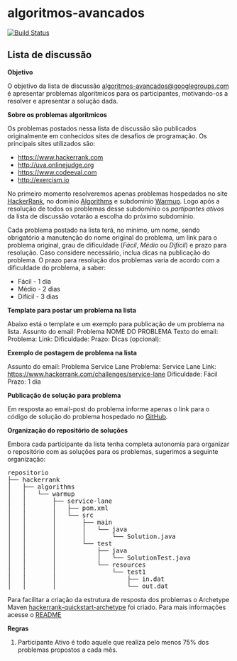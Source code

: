 algoritmos-avancados
====================

[![Build Status](https://travis-ci.org/andersonlf/algorithms.svg?branch=master)](https://travis-ci.org/andersonlf/algorithms)


Lista de discussão
------------------

**Objetivo**

O objetivo da lista de discussão algoritmos-avancados@googlegroups.com é apresentar problemas algorítmicos para os participantes, motivando-os a resolver e apresentar a solução dada.


**Sobre os problemas algorítmicos**

Os problemas postados nessa lista de discussão são publicados originalmente em conhecidos sites de desafios de programação. Os principais sites utilizados são:
*   https://www.hackerrank.com
*   http://uva.onlinejudge.org
*   https://www.codeeval.com
*   http://exercism.io

No primeiro momento resolveremos apenas problemas hospedados no site [HackerRank](https://www.hackerrank.com), no domínio [Algorithms](https://www.hackerrank.com/domains/algorithms) e subdomínio [Warmup](https://www.hackerrank.com/domains/algorithms/warmup). Logo após a resolução de todos os problemas desse subdomínio os _partipantes ativos_ da lista de discussão votarão a escolha do próximo subdomínio.

Cada problema postado na lista terá, no mínimo, um nome, sendo obrigatório a manutenção do nome original do problema, um link para o problema original, grau de dificuldade (_Fácil_, _Médio_ ou _Difícil_) e prazo para resolução. Caso considere necessário, inclua dicas na publicação do problema. O prazo para resolução dos problemas varia de acordo com a dificuldade do problema, a saber: 
*   Fácil - 1 dia
*   Médio - 2 dias
*   Difícil - 3 dias


**Template para postar um problema na lista**

Abaixo está o template e um exemplo para publicação de um problema na lista.
Assunto do email: Problema NOME DO PROBLEMA
Texto do email:
Problema:
Link:
Dificuldade:
Prazo:
Dicas (opcional):


**Exemplo de postagem de problema na lista**

Assunto do email: Problema Service Lane
Problema: Service Lane
Link: https://www.hackerrank.com/challenges/service-lane
Dificuldade: Fácil
Prazo: 1 dia


**Publicação de solução para problema**

Em resposta ao email-post do problema informe apenas o link para o código de solução do problema hospedado no [GitHub](https://github.com).


**Organização do repositório de soluções**

Embora cada participante da lista tenha completa autonomia para organizar o repositório com as soluções para os problemas, sugerimos a seguinte organização:

<pre>
repositorio
├── hackerrank
│   ├── algorithms
│   │   └── warmup
│   │       ├── service-lane
│   │       │   ├── pom.xml
│   │       │   └── src
│   │       │       ├── main
│   │       │       │   └── java
│   │       │       │       └── Solution.java
│   │       │       └── test
│   │       │           ├── java
│   │       │           │   └── SolutionTest.java
│   │       │           └── resources
│   │       │               └── test1
│   │       │                   ├── in.dat
│   │       │                   └── out.dat
</pre>

Para facilitar a criação da estrutura de resposta dos problemas o Archetype Maven [hackerrank-quickstart-archetype](https://github.com/andersonlf/hackerrank-quickstart-archetype) foi criado. Para mais informações acesse o [README](https://github.com/andersonlf/hackerrank-quickstart-archetype/blob/master/README.md)


**Regras**

1.  Participante Ativo é todo aquele que realiza pelo menos 75% dos problemas propostos a cada mês.
